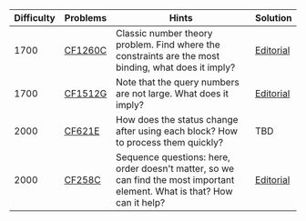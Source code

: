 | Difficulty | Problems | Hints | Solution |
| -------- | -------- | -------- | -------- |
| 1700 | [CF1260C](https://codeforces.com/problemset/problem/1260/C) | Classic number theory problem. Find where the constraints are the most binding, what does it imply? | [Editorial](https://github.com/Yawn-Sean/Daily_CF_Problems/blob/main/daily_problems/2024/02/0228/solution/cf1260c.md) |
| 1700 | [CF1512G](https://codeforces.com/problemset/problem/1512/G) | Note that the query numbers are not large. What does it imply? | [Editorial](https://github.com/Yawn-Sean/Daily_CF_Problems/blob/main/daily_problems/2024/02/0229/solution/cf1512g.md) |
| 2000 | [CF621E](https://codeforces.com/contest/621/problem/E) | How does the status change after using each block? How to process them quickly? | TBD |
| 2000 | [CF258C](https://codeforces.com/problemset/problem/258/C) | Sequence questions: here, order doesn't matter, so we can find the most important element. What is that? How can it help? | [Editorial](https://github.com/Yawn-Sean/Daily_CF_Problems/blob/main/daily_problems/2024/02/0229/solution/cf258c.md) |